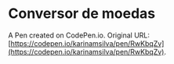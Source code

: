 # Conversor de moedas

A Pen created on CodePen.io. Original URL: [https://codepen.io/karinamsilva/pen/RwKbqZv](https://codepen.io/karinamsilva/pen/RwKbqZv).


